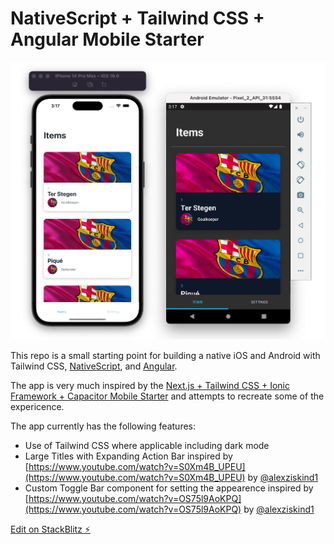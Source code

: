 # NativeScript + Tailwind CSS + Angular Mobile Starter

![Screenshot](./screenshot.png)

This repo is a small starting point for building a native iOS and Android with Tailwind CSS, [NativeScript](https://nativescript.com/), and [Angular](https://angular.com/).

The app is very much inspired by the [Next.js + Tailwind CSS + Ionic Framework + Capacitor Mobile Starter](https://dev.to/ionic/build-mobile-apps-with-tailwind-css-next-js-ionic-framework-and-capacitor-3kij) and attempts to recreate some of the expericence.

The app currently has the following features:

- Use of Tailwind CSS where applicable including dark mode
- Large Titles with Expanding Action Bar inspired by [https://www.youtube.com/watch?v=S0Xm4B_UPEU](https://www.youtube.com/watch?v=S0Xm4B_UPEU) by [@alexziskind1](https://www.github.com/@alexziskind1)
- Custom Toggle Bar component for setting the appearence inspired by [https://www.youtube.com/watch?v=OS75l9AoKPQ](https://www.youtube.com/watch?v=OS75l9AoKPQ) by [@alexziskind1](https://www.github.com/@alexziskind1)

[Edit on StackBlitz ⚡️](https://stackblitz.com/edit/nativescript-tailwind-angular-starter)